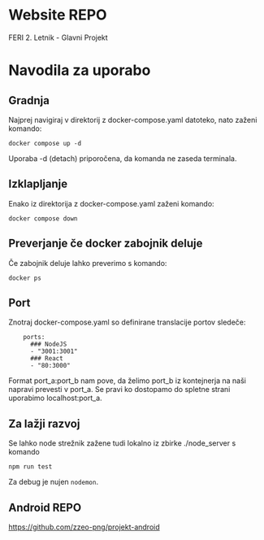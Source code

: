# Website REPO
FERI 2. Letnik - Glavni Projekt

# Navodila za uporabo
## Gradnja
Najprej navigiraj v direktorij z docker-compose.yaml datoteko, nato zaženi komando:
```
docker compose up -d
```
Uporaba -d (detach) priporočena, da komanda ne zaseda terminala.

## Izklapljanje
Enako iz direktorija z docker-compose.yaml zaženi komando:
```
docker compose down
```

## Preverjanje če docker zabojnik deluje
Če zabojnik deluje lahko preverimo s komando:
```
docker ps
```

## Port
Znotraj docker-compose.yaml so definirane translacije portov sledeče:
```
    ports:
      ### NodeJS
      - "3001:3001"
      ### React
      - "80:3000"
```
Format port_a:port_b nam pove, da želimo port_b iz kontejnerja na naši napravi prevesti v port_a. Se pravi ko dostopamo do spletne strani uporabimo localhost:port_a.

## Za lažji razvoj
Se lahko node strežnik zažene tudi lokalno iz zbirke ./node_server s komando
```
npm run test
```
Za debug je nujen ```nodemon```.

## Android REPO
https://github.com/zzeo-png/projekt-android
